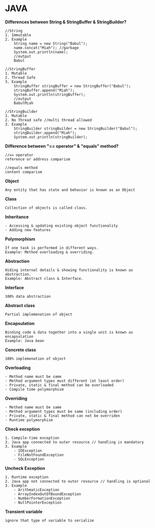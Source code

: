 # JAVA
**Differences between String & StringBuffer & StringBuilder?**

    //String
    1. Immutable
    2. Example
        String name = new String("Babul");
        name.concat("Miah"); //garbage
        System.out.println(name);
        //output
        Babul

    //StringBuffer
    1. Mutable
    2. Thread Safe
    3. Example
        StringBuffer stringBuffer = new StringBuffer("Babul");
        stringBuffer.append("Miah");
        System.out.println(stringBuffer);
        //output
        BabulMiah

    //StringBuilder
    1. Mutable
    2. No Thread safe //multi thread allowed
    3. Example
        StringBuilder stringBuilder = new StringBuilder("Babul");
        stringBuilder.append("Miah");
        System.out.println(stringBuilder);

**Difference between "== operator" & "equals" method?**
    
    //== operator
    reference or address comparism

    //equals method
    content comparism

**Object**

    Any entity that has state and behavior is known as an Object

**Class**

    Collection of objects is called class.

**Inheritance**

    - Accessing & updating existing object functionality
    - Adding new features

**Polymorphism**

    If one task is performed in different ways.
    Example: Method overloading & overriding.

**Abstraction**
    
    Hiding internal details & showing functionality is known as abstraction.
    Example: Abstract class & Interface.

**Interface**
    
    100% data abstraction

**Abstract class**
    
    Partial implemenation of object

**Encapsulation**

    Binding code & data together into a single unit is known as encapsulation
    Example: Java bean

**Concrete class**

    100% implemenation of object

**Overloading**

    - Method name must be same
    - Method argument types must different (at least order)
    - Private, static & final method can be overloaded
    - Compile time polymorphism

**Overriding**
    
    - Method name must be same
    - Method argument types must be same (including order)
    - Private, static & final method can not be overriden
    - Runtime polymorphism

**Check exception**

    1. Compile-time exception
    2. Java app connected to outer resource // handling is mandatory
    3. Example
        - IOException
        - FileNotFoundException
        - SQLException

**Uncheck Exception**

    1. Runtime exception
    2. Java app not connected to outer resource // handling is optional
    3. Example
        - ArithmaticException
        - ArrayIndexOutOfBoundException
        - NumberFormationException
        - NullPointerException

**Transient variable**

    ignore that type of variable to serialize